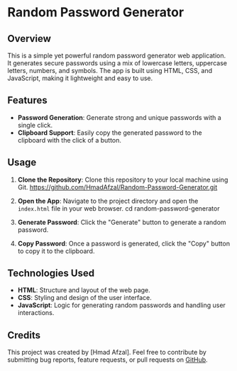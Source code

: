 # Random Password Generator

## Overview
This is a simple yet powerful random password generator web application. It generates secure passwords using a mix of lowercase letters, uppercase letters, numbers, and symbols. The app is built using HTML, CSS, and JavaScript, making it lightweight and easy to use.

## Features
- **Password Generation**: Generate strong and unique passwords with a single click.
- **Clipboard Support**: Easily copy the generated password to the clipboard with the click of a button.

## Usage
1. **Clone the Repository**: Clone this repository to your local machine using Git.
https://github.com/HmadAfzal/Random-Password-Generator.git

2. **Open the App**: Navigate to the project directory and open the `index.html` file in your web browser.
cd random-password-generator


3. **Generate Password**: Click the "Generate" button to generate a random password.

4. **Copy Password**: Once a password is generated, click the "Copy" button to copy it to the clipboard.

## Technologies Used
- **HTML**: Structure and layout of the web page.
- **CSS**: Styling and design of the user interface.
- **JavaScript**: Logic for generating random passwords and handling user interactions.

## Credits
This project was created by [Hmad Afzal]. Feel free to contribute by submitting bug reports, feature requests, or pull requests on [GitHub](https://github.com/HmadAfzal/random-password-generator).



